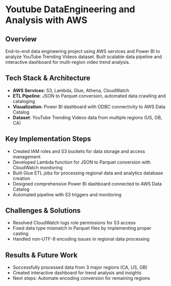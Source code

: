 # Youtube DataEngineering and Analysis with AWS

## Overview
End-to-end data engineering project using AWS services and Power BI to analyze YouTube Trending Videos dataset. Built scalable data pipeline and interactive dashboard for multi-region video trend analysis.

## Tech Stack & Architecture
- **AWS Services**: S3, Lambda, Glue, Athena, CloudWatch
- **ETL Pipeline**: JSON to Parquet conversion, automated data crawling and cataloging
- **Visualization**: Power BI dashboard with ODBC connectivity to AWS Data Catalog
- **Dataset**: YouTube Trending Videos data from multiple regions (US, GB, CA)

## Key Implementation Steps
- Created IAM roles and S3 buckets for data storage and access management
- Developed Lambda function for JSON to Parquet conversion with CloudWatch monitoring
- Built Glue ETL jobs for processing regional data and analytics database creation
- Designed comprehensive Power BI dashboard connected to AWS Data Catalog
- Automated pipeline with S3 triggers and monitoring

## Challenges & Solutions
- Resolved CloudWatch logs role permissions for S3 access
- Fixed data type mismatch in Parquet files by implementing proper casting
- Handled non-UTF-8 encoding issues in regional data processing

## Results & Future Work
- Successfully processed data from 3 major regions (CA, US, GB)
- Created interactive dashboard for trend analysis and insights
- Next steps: Automate encoding conversion for remaining regions
